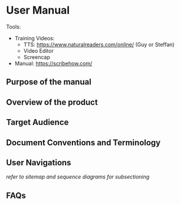 # User Manual

Tools:
* Training Videos:
    * TTS: https://www.naturalreaders.com/online/ (Guy or Steffan)
    * Video Editor
    * Screencap
* Manual: https://scribehow.com/

## Purpose of the manual

## Overview of the product

## Target Audience

## Document Conventions and Terminology

## User Navigations

*refer to sitemap and sequence diagrams for subsectioning*

## FAQs
